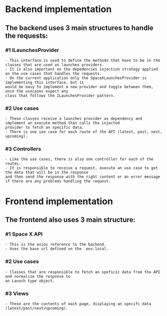 # Backend implementation

## The backend uses 3 main structures to handle the requests:

### #1 ILaunchesProvider
    - This interface is used to define the methods that have to be in the classes that are used as launches providers.
    - It is also important on the depedencies injection strategy applied on the use cases that handles the requests.
    - On the current application only the SpaceXLaunchesProvider is implementing this interface, but it 
    would be easy to implement a new provider and toggle between them, once the usecases expect any 
    class that follows the ILaunchesProvider pattern.
    
### #2 Use cases
    - These classes receive a launches provider as dependency and implement an execute method that calls the injected 
    provider to fetch an specific data.
    - There is one use case for each route of the API (latest, past, next, upcoming).

### #3 Controllers
    - Like the use cases, there is also one controller for each of the routes.
    - It is responsible to receive a request, execute an use case to get the data that will be in the response 
    and then send the response with the right content or an error message if there are any problems handling the request.

# Frontend implementation

## The frontend also uses 3 main structure:

### #1 Space X API
    - This is the axios reference to the backend.
    - Uses the base url defined on the .env.local.

### #2 Use cases
    - Classes that are responsible to fetch an speficic data from the API and normalize the response to 
    an Launch type object.

### #3 Views
    - These are the contents of each page, displaying an specifc data (latest/past/next/upcoming).
